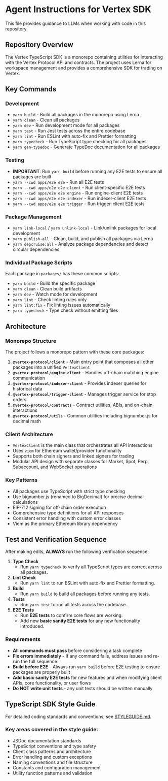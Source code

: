 # Agent Instructions for Vertex SDK

This file provides guidance to LLMs when working with code in this repository.

## Repository Overview

The Vertex TypeScript SDK is a monorepo containing utilities for interacting with the Vertex Protocol API and contracts. The project uses Lerna for workspace management and provides a comprehensive SDK for trading on Vertex.

## Key Commands

### Development

- `yarn build` - Build all packages in the monorepo using Lerna
- `yarn clean` - Clean all packages
- `yarn dev` - Run development mode for all packages
- `yarn test` - Run Jest tests across the entire codebase
- `yarn lint` - Run ESLint with auto-fix and Prettier formatting
- `yarn typecheck` - Run TypeScript type checking for all packages
- `yarn gen-typedoc` - Generate TypeDoc documentation for all packages

### Testing

- **IMPORTANT**: Run `yarn build` before running any E2E tests to ensure all packages are built
- `yarn --cwd apps/e2e e2e` - Run all E2E tests
- `yarn --cwd apps/e2e e2e:client` - Run client-specific E2E tests
- `yarn --cwd apps/e2e e2e:engine` - Run engine-client E2E tests  
- `yarn --cwd apps/e2e e2e:indexer` - Run indexer-client E2E tests
- `yarn --cwd apps/e2e e2e:trigger` - Run trigger-client E2E tests

### Package Management

- `yarn link-local` / `yarn unlink-local` - Link/unlink packages for local development
- `yarn publish-all` - Clean, build, and publish all packages via Lerna
- `yarn depcruise:all` - Analyze package dependencies and detect circular dependencies

### Individual Package Scripts

Each package in `packages/` has these common scripts:
- `yarn build` - Build the specific package
- `yarn clean` - Clean build artifacts  
- `yarn dev` - Watch mode for development
- `yarn lint` - Check linting rules only
- `yarn lint:fix` - Fix linting issues automatically
- `yarn typecheck` - Type check without emitting files

## Architecture

### Monorepo Structure

The project follows a monorepo pattern with these core packages:

1. **`@vertex-protocol/client`** - Main entry point that composes all other packages into a unified `VertexClient`
2. **`@vertex-protocol/engine-client`** - Handles off-chain matching engine communication
3. **`@vertex-protocol/indexer-client`** - Provides indexer queries for historical data
4. **`@vertex-protocol/trigger-client`** - Manages trigger service for stop orders
5. **`@vertex-protocol/contracts`** - Contract utilities, ABIs, and on-chain interactions
6. **`@vertex-protocol/utils`** - Common utilities including bignumber.js for decimal math

### Client Architecture

- `VertexClient` is the main class that orchestrates all API interactions
- Uses `viem` for Ethereum wallet/provider functionality
- Supports both chain signers and linked signers for trading
- Modular API design with separate classes for Market, Spot, Perp, Subaccount, and WebSocket operations

### Key Patterns

- All packages use TypeScript with strict type checking
- Use bignumber.js (renamed to BigDecimal) for precise decimal calculations
- EIP-712 signing for off-chain order execution
- Comprehensive type definitions for all API responses
- Consistent error handling with custom error classes
- Viem as the primary Ethereum library dependency

## Test and Verification Sequence

After making edits, **ALWAYS** run the following verification sequence:

1. **Type Check**  
   - Run `yarn typecheck` to verify all TypeScript types are correct across all packages.
2. **Lint Check**  
   - Run `yarn lint` to run ESLint with auto-fix and Prettier formatting.
3. **Build**  
   - Run `yarn build` to build all packages before running any tests.
4. **Tests**
   - Run `yarn test` to run all tests across the codebase.
5. **E2E Tests**
   - Run **E2E tests** to confirm core flows are working.
   - Add new **basic sanity E2E tests** for any new functionality introduced.

### Requirements
- **All commands must pass** before considering a task complete
- **Fix errors immediately** - If any command fails, address issues and re-run the full sequence
- **Build before E2E** - Always run `yarn build` before E2E testing to ensure packages are properly built
- **Add basic sanity E2E tests** for new features and when modifying client APIs, core functionality, or user flows
- **Do NOT write unit tests** - any unit tests should be written manually


## TypeScript SDK Style Guide

For detailed coding standards and conventions, see [STYLEGUIDE.md](./docs/STYLEGUIDE.md).

### Key areas covered in the style guide:

- JSDoc documentation standards
- TypeScript conventions and type safety
- Client class patterns and architecture
- Error handling and custom exceptions
- Naming conventions and file structure
- Constants and configuration management
- Utility function patterns and validation

